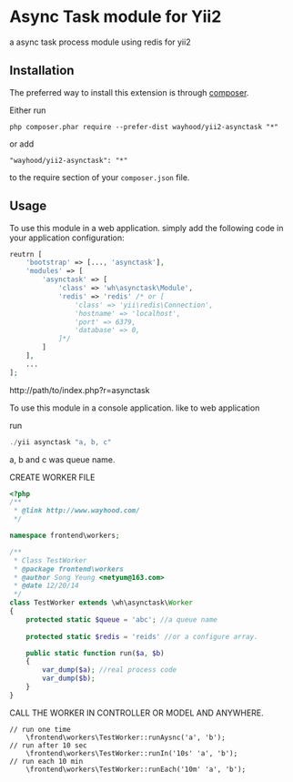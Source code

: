 Async Task module for Yii2
=========
a async task process module using redis for yii2

Installation
------------

The preferred way to install this extension is through [composer](http://getcomposer.org/download/).

Either run

```
php composer.phar require --prefer-dist wayhood/yii2-asynctask "*"
```

or add

```
"wayhood/yii2-asynctask": "*"
```

to the require section of your `composer.json` file.


Usage
-----

To use this module in a web application. simply add the following code in your application configuration:

```php
reutrn [
    'bootstrap' => [..., 'asynctask'],
    'modules' => [
        'asynctask' => [
            'class' => 'wh\asynctask\Module',
            'redis' => 'redis' /* or [
            	'class' => 'yii\redis\Connection',
            	'hostname' => 'localhost',
            	'port' => 6379,
            	'database' => 0,
            ]*/
        ]
    ],
    ...
];
```

http://path/to/index.php?r=asynctask  

To use this module in a console application. like to web application

run

```php
./yii asynctask "a, b, c"  
````

a, b and c was queue name.


CREATE WORKER FILE

```php
<?php
/**
 * @link http://www.wayhood.com/
 */

namespace frontend\workers;

/**
 * Class TestWorker
 * @package frontend\workers
 * @author Song Yeung <netyum@163.com>
 * @date 12/20/14
 */
class TestWorker extends \wh\asynctask\Worker
{
    protected static $queue = 'abc'; //a queue name
    
    protected static $redis = 'reids' //or a configure array.

    public static function run($a, $b)
    {
        var_dump($a); //real process code
        var_dump($b);
    }
}
```


CALL THE WORKER IN CONTROLLER OR MODEL AND ANYWHERE.

```
// run one time
    \frontend\workers\TestWorker::runAysnc('a', 'b');
// run after 10 sec
    \frontend\workers\TestWorker::runIn('10s' 'a', 'b');
// run each 10 min
    \frontend\workers\TestWorker::runEach('10m' 'a', 'b');
```
